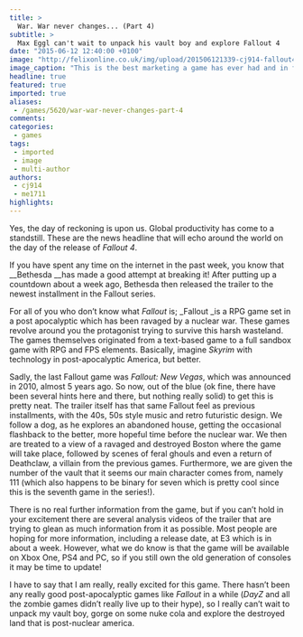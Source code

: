 ```yaml
---
title: >
  War. War never changes... (Part 4)
subtitle: >
  Max Eggl can't wait to unpack his vault boy and explore Fallout 4
date: "2015-06-12 12:40:00 +0100"
image: "http://felixonline.co.uk/img/upload/201506121339-cj914-fallout4countdown.png"
image_caption: "This is the best marketing a game has ever had and in fact ever will have."
headline: true
featured: true
imported: true
aliases:
 - /games/5620/war-war-never-changes-part-4
comments:
categories:
 - games
tags:
 - imported
 - image
 - multi-author
authors:
 - cj914
 - me1711
highlights:
---
```


Yes, the day of reckoning is upon us. Global productivity has come to a standstill. These are the news headline that will echo around the world on the day of the release of _Fallout 4_.

If you have spent any time on the internet in the past week, you know that __Bethesda __has made a good attempt at breaking it! After putting up a countdown about a week ago, Bethesda then released the trailer to the newest installment in the Fallout series.

For all of you who don’t know what _Fallout_ is; _Fallout _is a RPG game set in a post apocalyptic which has been ravaged by a nuclear war. These games revolve around you the protagonist trying to survive this harsh wasteland. The games themselves originated from a text-based game to a full sandbox game with RPG and FPS elements. Basically, imagine _Skyrim_ with technology in post-apocalyptic America, but better.

Sadly, the last Fallout game was _Fallout: New Vegas_, which was announced in 2010, almost 5 years ago. So now, out of the blue (ok fine, there have been several hints here and there, but nothing really solid) to get this is pretty neat. The trailer itself has that same Fallout feel as previous installments, with the 40s, 50s style music and retro futuristic design. We follow a dog, as he explores an abandoned house, getting the occasional flashback to the better, more hopeful time before the nuclear war. We then are treated to a view of a ravaged and destroyed Boston where the game will take place, followed by scenes of feral ghouls and even a return of Deathclaw, a villain from the previous games. Furthermore, we are given the number of the vault that it seems our main character comes from, namely 111 (which also happens to be binary for seven which is pretty cool since this is the seventh game in the series!).

There is no real further information from the game, but if you can’t hold in your excitement there are several analysis videos of the trailer that are trying to glean as much information from it as possible. Most people are hoping for more information, including a release date, at E3 which is in about a week. However, what we do know is that the game will be available on Xbox One, PS4 and PC, so if you still own the old generation of consoles it may be time to update!

I have to say that I am really, really excited for this game. There hasn’t been any really good post-apocalyptic games like _Fallout_ in a while (_DayZ_ and all the zombie games didn’t really live up to their hype), so I really can’t wait to unpack my vault boy, gorge on some nuke cola and explore the destroyed land that is post-nuclear america.
